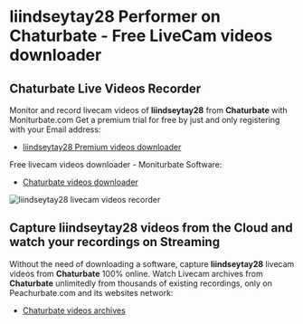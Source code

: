 # liindseytay28 Performer on Chaturbate - Free LiveCam videos downloader

## Chaturbate Live Videos Recorder

Monitor and record livecam videos of **liindseytay28** from **Chaturbate** with Moniturbate.com
Get a premium trial for free by just and only registering with your Email address:
* [liindseytay28 Premium videos downloader](https://moniturbate.com/request-demo-licence-key.html)

Free livecam videos downloader - Moniturbate Software:
* [Chaturbate videos downloader](https://moniturbate.com/moniturbate-download-software.html)

![liindseytay28 livecam videos recorder](https://peachurnet.com/templates/moniturbate-software.png)


## Capture liindseytay28 videos from the Cloud and watch your recordings on Streaming

Without the need of downloading a software, capture **liindseytay28** livecam videos from **Chaturbate** 100% online.
Watch Livecam archives from **Chaturbate** unlimitedly from thousands of existing recordings, only on Peachurbate.com and its websites network:
* [Chaturbate videos archives](https://peachurnet.com/)